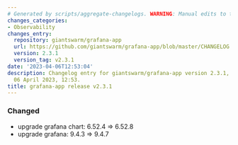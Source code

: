 ```yaml
---
# Generated by scripts/aggregate-changelogs. WARNING: Manual edits to this files will be overwritten.
changes_categories:
- Observability
changes_entry:
  repository: giantswarm/grafana-app
  url: https://github.com/giantswarm/grafana-app/blob/master/CHANGELOG.md#231---2023-04-06
  version: 2.3.1
  version_tag: v2.3.1
date: '2023-04-06T12:53:04'
description: Changelog entry for giantswarm/grafana-app version 2.3.1, published on
  06 April 2023, 12:53.
title: grafana-app release v2.3.1
---
```


### Changed
- upgrade grafana chart: 6.52.4 => 6.52.8
- upgrade grafana: 9.4.3 => 9.4.7
